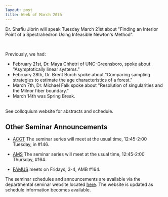 ```yaml
---
layout: post
title: Week of March 20th
---
```

Dr. Shafiu Jibrin will speak Tuesday March 21st about "Finding an Interior Point of a Spectrahedron Using Infeasible Newton's Method".

<br>

Previously, we had:<br>
- February 21st, Dr. Maya Chhetri of UNC-Greensboro, spoke about "Asymptotically linear systems."
- February 28th,	Dr. Brent Burch	spoke about "Comparing sampling strategies to estimate the age characteristics of a forest."
- March 7th,	Dr. Michael Falk spoke about "Resolution of singularities and the Milnor fiber boundary."
- March 14th was Spring Break.
<br>
See colloquium website for abstracts and schedule.

## Other Seminar Announcements ##

- [ACGT](acgtFall2016) The seminar series will meet at the usual time, 12:45-2:00 Tuesday, 
   in #146.
    
- [AMS](amsFall2016) The seminar series will meet at the usual time, 12:45-2:00 Thursday, 
   #164. 
   
- [FAMUS](famusFall2016) meets on Fridays, 3-4, AMB #164. 

The seminar schedules and announcements are available via the departmental seminar 
website located [here](http://naumathstat.github.io/seminars).
The website is updated as  schedule information becomes available.
